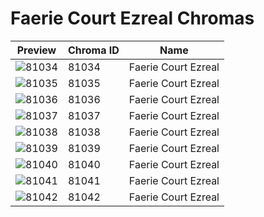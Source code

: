 # Faerie Court Ezreal Chromas

| Preview | Chroma ID | Name |
|---------|-----------|------|
| ![81034](https://raw.communitydragon.org/latest/plugins/rcp-be-lol-game-data/global/default/v1/champion-chroma-images/81/81034.png) | 81034 | Faerie Court Ezreal |
| ![81035](https://raw.communitydragon.org/latest/plugins/rcp-be-lol-game-data/global/default/v1/champion-chroma-images/81/81035.png) | 81035 | Faerie Court Ezreal |
| ![81036](https://raw.communitydragon.org/latest/plugins/rcp-be-lol-game-data/global/default/v1/champion-chroma-images/81/81036.png) | 81036 | Faerie Court Ezreal |
| ![81037](https://raw.communitydragon.org/latest/plugins/rcp-be-lol-game-data/global/default/v1/champion-chroma-images/81/81037.png) | 81037 | Faerie Court Ezreal |
| ![81038](https://raw.communitydragon.org/latest/plugins/rcp-be-lol-game-data/global/default/v1/champion-chroma-images/81/81038.png) | 81038 | Faerie Court Ezreal |
| ![81039](https://raw.communitydragon.org/latest/plugins/rcp-be-lol-game-data/global/default/v1/champion-chroma-images/81/81039.png) | 81039 | Faerie Court Ezreal |
| ![81040](https://raw.communitydragon.org/latest/plugins/rcp-be-lol-game-data/global/default/v1/champion-chroma-images/81/81040.png) | 81040 | Faerie Court Ezreal |
| ![81041](https://raw.communitydragon.org/latest/plugins/rcp-be-lol-game-data/global/default/v1/champion-chroma-images/81/81041.png) | 81041 | Faerie Court Ezreal |
| ![81042](https://raw.communitydragon.org/latest/plugins/rcp-be-lol-game-data/global/default/v1/champion-chroma-images/81/81042.png) | 81042 | Faerie Court Ezreal |